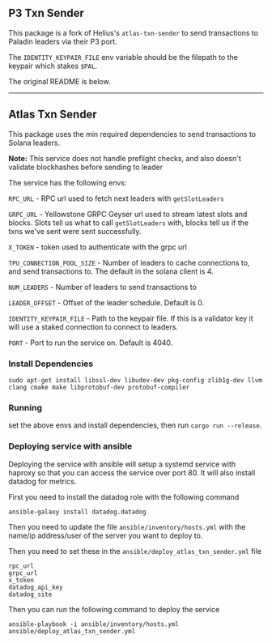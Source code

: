 ## P3 Txn Sender

This package is a fork of Helius's `atlas-txn-sender` to send transactions to Paladin leaders via their P3 port. 

The `IDENTITY_KEYPAIR_FILE` env variable should be the filepath to the keypair which stakes `$PAL`. 

The original README is below.

----
## Atlas Txn Sender

This package uses the min required dependencies to send transactions to Solana leaders.

**Note:** This service does not handle preflight checks, and also doesn't validate blockhashes before sending to leader

The service has the following envs:

`RPC_URL` - RPC url used to fetch next leaders with `getSlotLeaders`

`GRPC_URL` - Yellowstone GRPC Geyser url used to stream latest slots and blocks. Slots tell us what to call `getSlotLeaders` with, blocks tell us if the txns we've sent were sent successfully.

`X_TOKEN` - token used to authenticate with the grpc url

`TPU_CONNECTION_POOL_SIZE` - Number of leaders to cache connections to, and send transactions to. The default in the solana client is 4.

`NUM_LEADERS` - Number of leaders to send transactions to

`LEADER_OFFSET` - Offset of the leader schedule. Default is 0. 

`IDENTITY_KEYPAIR_FILE` - Path to the keypair file. If this is a validator key it will use a staked connection to connect to leaders.

`PORT` - Port to run the service on. Default is 4040.

### Install Dependencies

`sudo apt-get install libssl-dev libudev-dev pkg-config zlib1g-dev llvm clang cmake make libprotobuf-dev protobuf-compiler`

### Running

set the above envs and install dependencies, then run `cargo run --release`. 

### Deploying service with ansible

Deploying the service with ansible will setup a systemd service with haproxy so that you can access the service over port 80.
It will also install datadog for metrics.

First you need to install the datadog role with the following command

```
ansible-galaxy install datadog.datadog
```

Then you need to update the file `ansible/inventory/hosts.yml` with the name/ip address/user of the server you want to deploy to.

Then you need to set these in the `ansible/deploy_atlas_txn_sender.yml` file

```
rpc_url
grpc_url
x_token
datadog_api_key
datadog_site
```

Then you can run the following command to deploy the service

```
ansible-playbook -i ansible/inventory/hosts.yml ansible/deploy_atlas_txn_sender.yml
```
